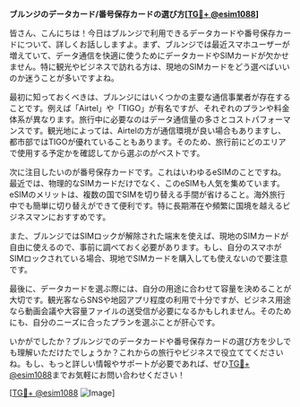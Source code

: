 **ブルンジのデータカード/番号保存カードの選び方[[TG💪+ @esim1088](https://t.me/s/esim1088)]**

皆さん、こんにちは！今日はブルンジで利用できるデータカードや番号保存カードについて、詳しくお話ししますよ。まず、ブルンジでは最近スマホユーザーが増えていて、データ通信を快適に使うためにデータカードやSIMカードが欠かせません。特に観光やビジネスで訪れる方は、現地のSIMカードをどう選べばいいのか迷うことが多いですよね。

最初に知っておくべきは、ブルンジにはいくつかの主要な通信事業者が存在することです。例えば「Airtel」や「TIGO」が有名ですが、それぞれのプランや料金体系が異なります。旅行中に必要なのはデータ通信量の多さとコストパフォーマンスです。観光地によっては、Airtelの方が通信環境が良い場合もありますし、都市部ではTIGOが優れていることもあります。そのため、旅行前にどのエリアで使用する予定かを確認してから選ぶのがベストです。

次に注目したいのが番号保存カードです。これはいわゆるeSIMのことですね。最近では、物理的なSIMカードだけでなく、このeSIMも人気を集めています。eSIMのメリットは、複数の国でSIMを切り替える手間が省けること。海外旅行中でも簡単に切り替えができて便利です。特に長期滞在や頻繁に国境を越えるビジネスマンにおすすめです。

また、ブルンジではSIMロックが解除された端末を使えば、現地のSIMカードが自由に使えるので、事前に調べておく必要があります。もし、自分のスマホがSIMロックされている場合、現地でSIMカードを購入しても使えないので要注意です。

最後に、データカードを選ぶ際には、自分の用途に合わせて容量を決めることが大切です。観光客ならSNSや地図アプリ程度の利用で十分ですが、ビジネス用途なら動画会議や大容量ファイルの送受信が必要になるかもしれません。そのためにも、自分のニーズに合ったプランを選ぶことが肝心です。

いかがでしたか？ブルンジでのデータカードや番号保存カードの選び方を少しでも理解いただけたでしょうか？これからの旅行やビジネスで役立ててくださいね。もし、もっと詳しい情報やサポートが必要であれば、ぜひ[TG💪+ @esim1088](https://t.me/s/esim1088)までお気軽にお問い合わせください！

[[TG💪+ @esim1088](https://t.me/s/esim1088) ![Image](https://i.postimg.cc/Y0z9fWf4/image.png)]